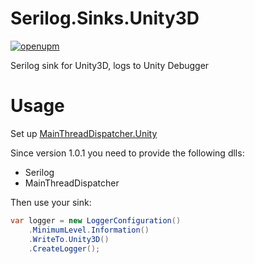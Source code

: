 # Serilog.Sinks.Unity3D

[![openupm](https://img.shields.io/npm/v/com.serilog.sinks.unity3d?label=openupm&registry_uri=https://package.openupm.com)](https://openupm.com/packages/com.serilog.sinks.unity3d/)

Serilog sink for Unity3D, logs to Unity Debugger

# Usage
Set up [MainThreadDispatcher.Unity](https://github.com/KuraiAndras/MainThreadDispatcher.Unity)

Since version 1.0.1 you need to provide the following dlls:

- Serilog
- MainThreadDispatcher

Then use your sink:
```c#
var logger = new LoggerConfiguration()
    .MinimumLevel.Information()
    .WriteTo.Unity3D()
    .CreateLogger();
```